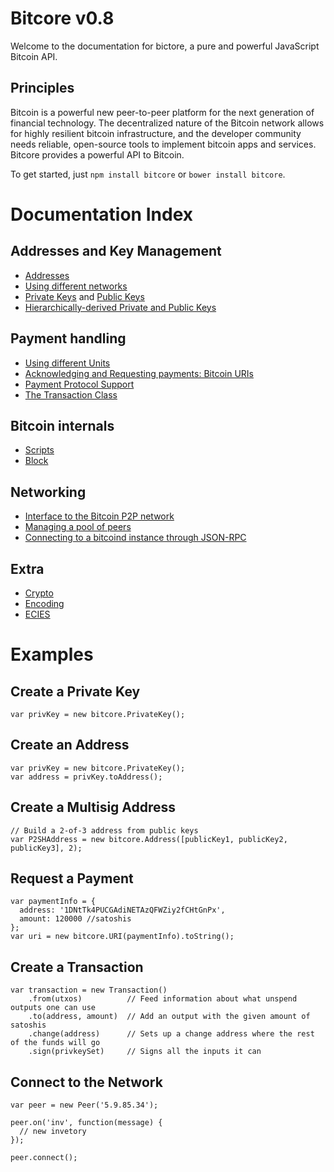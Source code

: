 # Bitcore v0.8

Welcome to the documentation for bictore, a pure and powerful JavaScript Bitcoin API.

## Principles

Bitcoin is a powerful new peer-to-peer platform for the next generation of financial technology. The decentralized nature of the Bitcoin network allows for highly resilient bitcoin infrastructure, and the developer community needs reliable, open-source tools to implement bitcoin apps and services. Bitcore provides a powerful API to Bitcoin.

To get started, just `npm install bitcore` or `bower install bitcore`.

# Documentation Index

## Addresses and Key Management

* [Addresses](address.md)
* [Using different networks](networks.md)
* [Private Keys](privatekey.md) and [Public Keys](publickey.md)
* [Hierarchically-derived Private and Public Keys](hierarchical.md)

## Payment handling
* [Using different Units](unit.md)
* [Acknowledging and Requesting payments: Bitcoin URIs](uri.md)
* [Payment Protocol Support](paymentprotocol.md)
* [The Transaction Class](transaction.md)

## Bitcoin internals
* [Scripts](script.md)
* [Block](block.md)

## Networking
* [Interface to the Bitcoin P2P network](peer.md)
* [Managing a pool of peers](pool.md)
* [Connecting to a bitcoind instance through JSON-RPC](jsonrpc.md)

## Extra
* [Crypto](crypto.md)
* [Encoding](encoding.md)
* [ECIES](ecies.md)

# Examples 

## Create a Private Key

```
var privKey = new bitcore.PrivateKey();
```

## Create an Address
```
var privKey = new bitcore.PrivateKey();
var address = privKey.toAddress();
```

## Create a Multisig Address
```
// Build a 2-of-3 address from public keys
var P2SHAddress = new bitcore.Address([publicKey1, publicKey2, publicKey3], 2);
```

## Request a Payment
```
var paymentInfo = {
  address: '1DNtTk4PUCGAdiNETAzQFWZiy2fCHtGnPx',
  amount: 120000 //satoshis
};
var uri = new bitcore.URI(paymentInfo).toString();
```

## Create a Transaction
```
var transaction = new Transaction()
    .from(utxos)          // Feed information about what unspend outputs one can use
    .to(address, amount)  // Add an output with the given amount of satoshis
    .change(address)      // Sets up a change address where the rest of the funds will go
    .sign(privkeySet)     // Signs all the inputs it can
```

## Connect to the Network
```
var peer = new Peer('5.9.85.34');

peer.on('inv', function(message) {
  // new invetory
});

peer.connect();
```
